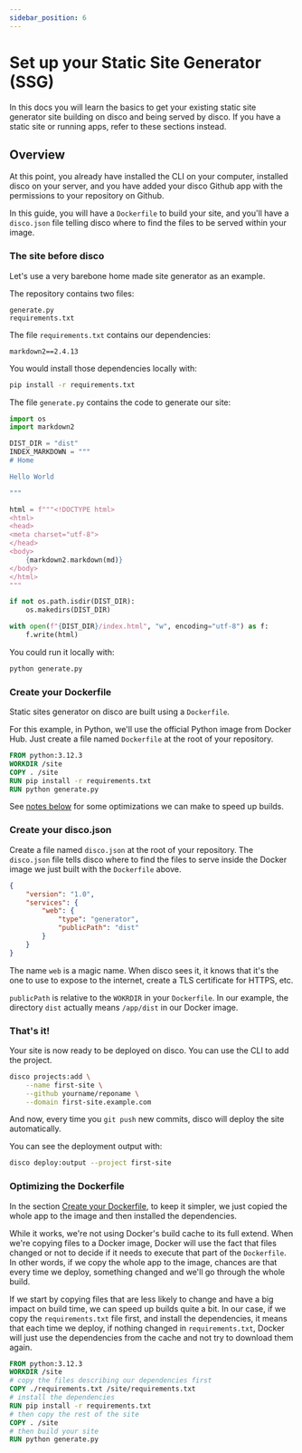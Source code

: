 ```yaml
---
sidebar_position: 6
---
```


# Set up your Static Site Generator (SSG)

In this docs you will learn the basics to get your existing static site generator site building on disco and being served by disco. If you have a static site or running apps, refer to these sections instead.

## Overview

At this point, you already have installed the CLI on your computer, installed disco on your server, and you have added your disco Github app with the permissions to your repository on Github.

In this guide, you will have a `Dockerfile` to build your site, and you'll have a `disco.json` file telling disco where to find the files to be served within your image.

### The site before disco

Let's use a very barebone home made site generator as an example.

The repository contains two files:

```
generate.py
requirements.txt
```

The file `requirements.txt` contains our dependencies:
```
markdown2==2.4.13
```

You would install those dependencies locally with:
```bash
pip install -r requirements.txt
```

The file `generate.py` contains the code to generate our site:

```python
import os
import markdown2

DIST_DIR = "dist"
INDEX_MARKDOWN = """
# Home

Hello World

"""

html = f"""<!DOCTYPE html>
<html>
<head>
<meta charset="utf-8">
</head>
<body>
    {markdown2.markdown(md)}
</body>
</html>
"""

if not os.path.isdir(DIST_DIR):
    os.makedirs(DIST_DIR)

with open(f"{DIST_DIR}/index.html", "w", encoding="utf-8") as f:
    f.write(html)
```

You could run it locally with:
```bash
python generate.py
```

### Create your Dockerfile

Static sites generator on disco are built using a `Dockerfile`. 

For this example, in Python, we'll use the official Python image from Docker Hub. Just create a file named `Dockerfile` at the root of your repository.

```Dockerfile
FROM python:3.12.3
WORKDIR /site
COPY . /site
RUN pip install -r requirements.txt
RUN python generate.py
```

See [notes below](#optimizing-the-dockerfile) for some optimizations we can make to speed up builds.

### Create your disco.json

Create a file named `disco.json` at the root of your repository. The `disco.json` file tells disco where to find the files to serve inside the Docker image we just built with the `Dockerfile` above.

```json
{
    "version": "1.0",
    "services": {
        "web": {
            "type": "generator",
            "publicPath": "dist"
        }
    }
}
```

The name `web` is a magic name. When disco sees it, it knows that it's the one to use to expose to the internet, create a TLS certificate for HTTPS, etc.

`publicPath` is relative to the `WOKRDIR` in your `Dockerfile`. In our example, the directory `dist` actually means `/app/dist` in our Docker image.


### That's it!

Your site is now ready to be deployed on disco. You can use the CLI to add the project.

```bash
disco projects:add \
    --name first-site \
    --github yourname/reponame \
    --domain first-site.example.com
```

And now, every time you `git push` new commits, disco will deploy the site automatically.

You can see the deployment output with:
```bash
disco deploy:output --project first-site
```

### Optimizing the Dockerfile

In the section [Create your Dockerfile](#create-your-dockerfile), to keep it simpler, we just copied the whole app to the image and then installed the dependencies.

While it works, we're not using Docker's build cache to its full extend. When we're copying files to a Docker image, Docker will use the fact that files changed or not to decide if it needs to execute that part of the `Dockerfile`. In other words, if we copy the whole app to the image, chances are that every time we deploy, something changed and we'll go through the whole build.

If we start by copying files that are less likely to change and have a big impact on build time, we can speed up builds quite a bit. In our case, if we copy the `requirements.txt` file first, and install the dependencies, it means that each time we deploy, if nothing changed in `requirements.txt`, Docker will just use the dependencies from the cache and not try to download them again.

```Dockerfile
FROM python:3.12.3
WORKDIR /site
# copy the files describing our dependencies first
COPY ./requirements.txt /site/requirements.txt
# install the dependencies
RUN pip install -r requirements.txt
# then copy the rest of the site
COPY . /site
# then build your site
RUN python generate.py
```
